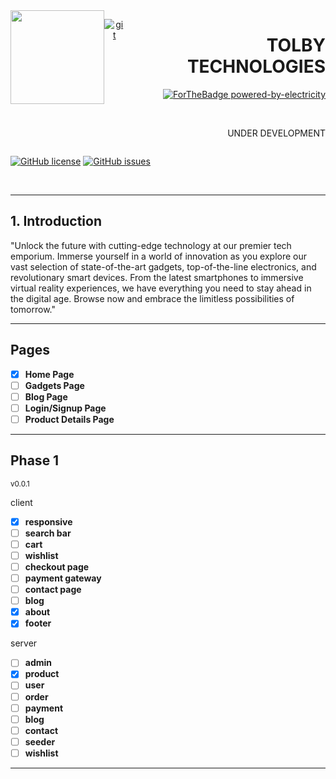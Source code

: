 <div align="center" style='display:inline-flex'>

<img src="https://i.ibb.co/0qfcPnY/tolby.png" width="150" height="150">
<br/>

[![git](https://img.shields.io/badge/--F05032?logo=git&logoColor=ffffff)](http://git-scm.com/)

<br/>

<div style='text-align:right'>
    <h1><b>TOLBY TECHNOLOGIES</b></h1>

[![ForTheBadge powered-by-electricity](http://ForTheBadge.com/images/badges/powered-by-electricity.svg)](http://ForTheBadge.com)

<br/>

<p style='padding-left:2rem'> UNDER DEVELOPMENT</p>
</div>
</div>


<br/>

[![GitHub license](https://img.shields.io/github/license/Naereen/StrapDown.js.svg)](https://github.com/Naereen/StrapDown.js/blob/master/LICENSE) [![GitHub issues](https://img.shields.io/github/issues/Naereen/StrapDown.js.svg)](https://GitHub.com/Naereen/StrapDown.js/issues/)

<br/>
<hr>

## 1. Introduction


"Unlock the future with cutting-edge
    technology at our premier tech emporium. Immerse yourself in a world of
    innovation as you explore our vast selection of state-of-the-art gadgets,
    top-of-the-line electronics, and revolutionary smart devices. From the
    latest smartphones to immersive virtual reality experiences, we have
    everything you need to stay ahead in the digital age. Browse now and embrace
    the limitless possibilities of tomorrow."

<hr>

## Pages

- [x] **Home Page**
- [ ] **Gadgets Page**
- [ ] **Blog Page**
- [ ] **Login/Signup Page**
- [ ] **Product Details Page**

<hr>

## Phase 1

<sub>
v0.0.1
</sub>

<br/>

client
- [x] **responsive**
- [ ] **search bar**
- [ ] **cart**
- [ ] **wishlist**
- [ ] **checkout page**
- [ ] **payment gateway**
- [ ] **contact page**
- [ ] **blog**
- [x] **about**
- [x] **footer**

server
- [ ] **admin**
- [x] **product**
- [ ] **user**
- [ ] **order**
- [ ] **payment**
- [ ] **blog**
- [ ] **contact**
- [ ] **seeder**
- [ ] **wishlist**

<hr>
